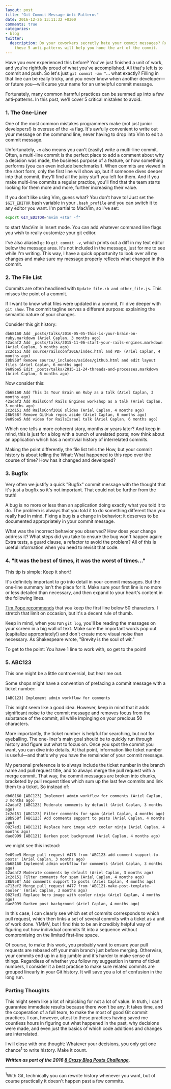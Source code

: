 ```yaml
---
layout: post
title: "Git Commit Message Anti-Patterns"
date: 2016-12-26 13:11:32 +0300
comments: true
categories:
- blog
twitter:
  description: Do your coworkers secretly hate your commit messages? Recognizing
    these 5 anti-patterns will help you hone the art of the commit.
---
```


Have you ever experienced this before?  You've just finished a unit of work, and
you're rightfully proud of what you've accomplished.  All that's left is to
commit and push.  So let's just `git commit -am "`... what exactly?  Filling in
that line can be really tricky, and you never know when another developer—or
future you—will curse your name for an unhelpful commit message.

Fortunately, many common harmful practices can be summed up into a few
anti-patterns.  In this post, we'll cover 5 critical mistakes to avoid.

<!-- more -->

### 1. The One-Liner

One of the most common mistakes programmers make (not just junior developers!)
is overuse of the `-m` flag.  It's awfully convenient to write out your message
on the command line, never having to drop into Vim to edit a commit message.

Unfortunately, `-m` also means you can't (easily) write a multi-line commit.
Often, a multi-line commit is the perfect place to add a comment about why a
decision was made, the business purpose of a feature, or how something performs
(you can even include benchmarks!).  When commits are viewed in the short form,
only the first line will show up, but if someone dives deeper into that commit,
they'll find all the juicy stuff you left for them.  And if you make multi-line
commits a regular practice, you'll find that the team starts looking for them
more and more, further increasing their value.

If you don't like using Vim, guess what?  You don't have to!  Just set the
`$GIT_EDITOR` bash variable in your `.bash_profile` and you can switch it to
any editor you want.  I'm partial to MacVim, so I've set:

```sh
export GIT_EDITOR="mvim +star -f"
```

to start MacVim in Insert mode.  You can add whatever command line flags you
wish to really customize your git editor.

I've also aliased `gc` to `git commit -v`, which prints out a diff in my text
editor below the message area.  It's not included in the message, just for me to
see while I'm writing.  This way, I have a quick opportunity to look over all my
changes and make sure my message properly reflects what changed in this commit.

### 2. The File List

Commits are often headlined with `Update file.rb and other_file.js`.  This
misses the point of a commit.

If I want to know what files were updated in a commit, I'll dive deeper with
`git show`.  The commit tagline serves a different purpose: explaining the
semantic nature of your changes.

Consider this git history:

```
db68160 Add _posts/talks/2016-05-05-this-is-your-brain-on-ruby.markdown (Ariel Caplan, 3 months ago)
42adaf2 Add _posts/talks/2015-11-06-start-your-rails-engines.markdown (Ariel Caplan, 3 months ago)
2c2d151 Add source/railsconf2016/index.html and PDF (Ariel Caplan, 4 months ago)
28b958f Remove source/_includes/asides/github.html and edit layout files (Ariel Caplan, 6 months ago)
9e09be5 Edit _posts/talks/2015-11-24-threads-and-processes.markdown (Ariel Caplan, 6 months ago)
```

Now consider this:

```
db68160 Add This Is Your Brain on Ruby as a talk (Ariel Caplan, 3 months ago)
42adaf2 Add RailsConf Rails Engines workshop as a talk (Ariel Caplan, 3 months ago)
2c2d151 Add RailsConf2016 slides (Ariel Caplan, 4 months ago)
28b958f Remove GitHub repos aside (Ariel Caplan, 6 months ago)
9e09be5 Add video for RailsIsrael talk (Ariel Caplan, 6 months ago)
```

Which one tells a more coherent story, months or years later?  And keep in mind,
this is just for a blog with a bunch of unrelated posts; now think about an
application which has a nontrivial history of interrelated commits.

Making the point differently, the file list tells the How, but your commit
history is about telling the What: What happened to this repo over the course of
time?  How has it changed and developed?

### 3. Bugfix

Very often we justify a quick "Bugfix" commit message with the thought that it's
just a bugfix so it's not important.  That could not be further from the truth!

A bug is no more or less than an application doing exactly what you told it to
do.  The problem is always that you told it to do something different than you
really had in mind.  Fixing a bug is a change in behavior; it deserves to be
documented appropriately in your commit message.

What was the incorrect behavior you observed?  How does your change address it?
What steps did you take to ensure the bug won't happen again: Extra tests, a
guard clause, a refactor to avoid the problem?  All of this is useful
information when you need to revisit that code.

### 4. "It was the best of times, it was the worst of times..."

This tip is simple: Keep it short!

It's definitely important to go into detail in your commit messages.  But the
one-line summary isn't the place for it.  Make sure your first line is no more
or less detailed than necessary, and then expand to your heart's content in the
following lines.

[Tim Pope recommends][Tim Pope recommends] that you keep the first line below 50
characters.  I stretch that limit on occasion, but it's a decent rule of thumb.

Keep in mind, when you run `git log`, you'll be reading the messages on your
screen in a big wall of text.  Make sure the important words pop out (capitalize
appropriately!) and don't create more visual noise than necessary.  As
Shakespeare wrote, "Brevity is the soul of wit."

To get to the point: You have 1 line to work with, so get to the point!

### 5. ABC123

This one might be a little controversial, but hear me out.

Some shops might have a convention of prefacing a commit message with a ticket
number:

```
[ABC123] Implement admin workflow for comments
```

This might seem like a good idea.  However, keep in mind that it adds
significant noise to the commit message and removes focus from the substance of
the commit, all while impinging on your precious 50 characters.

More importantly, the ticket number is helpful for searching, but not for
eyeballing.  The one-liner's main goal should be to quickly run through history
and figure out what to focus on.  Once you spot the commit you want, you can
dive into details.  At that point, information like ticket number is useful—and
that's why you have the remainder of your commit message.

My personal preference is to always include the ticket number in the branch name
and pull request title, and to always merge the pull request with a merge
commit.  That way, the commit messages are broken into chunks, bracketed by pull
request titles which sum up the last few commits and link them to a ticket.  So
instead of:

```
db68160 [ABC123] Implement admin workflow for comments (Ariel Caplan, 3 months ago)
42adaf2 [ABC123] Moderate comments by default (Ariel Caplan, 3 months ago)
2c2d151 [ABC123] Filter comments for spam (Ariel Caplan, 4 months ago)
28b958f [ABC123] Add comments support to posts (Ariel Caplan, 4 months ago)
0827ed1 [ABC121] Replace hero image with cooler ninja (Ariel Caplan, 4 months ago)
dae8999 [ABC121] Darken post background (Ariel Caplan, 4 months ago)
```

we might see this instead:

```
9e09be5 Merge pull request #478 from 'ABC123-add-comment-support-to-posts' (Ariel Caplan, 3 months ago)
db68160 Implement admin workflow for comments (Ariel Caplan, 3 months ago)
42adaf2 Moderate comments by default (Ariel Caplan, 3 months ago)
2c2d151 Filter comments for spam (Ariel Caplan, 4 months ago)
28b958f Add comments support to posts (Ariel Caplan, 4 months ago)
a713ef2 Merge pull request #477 from 'ABC121-make-post-template-cooler' (Ariel Caplan, 3 months ago)
0827ed1 Replace hero image with cooler ninja (Ariel Caplan, 4 months ago)
dae8999 Darken post background (Ariel Caplan, 4 months ago)
```

In this case, I can clearly see which set of commits corresponds to which pull
request, which then links a set of several commits with a ticket as a unit of
work done.  YMMV, but I find this to be an incredibly helpful way of figuring
out how individual commits fit into a sequence without compromising on the
limited first-line space.

Of course, to make this work, you probably want to ensure your pull requests are
rebased off your main branch just before merging. Otherwise, your commits end up
in a big jumble and it's harder to make sense of things. Regardless of whether
you follow my suggestion in terms of ticket numbers, I consider it a best
practice to make sure related commits are grouped linearly in your Git history.
It will save you a lot of confusion in the long run.

### Parting Thoughts

This might seem like a lot of nitpicking for not a lot of value. In truth, I
can't guarantee immediate results because there won't be any. It takes time, and
the cooperation of a full team, to make the most of good Git commit practices.
I can, however, attest to these practices having saved me countless hours in
figuring out what happened in the past, why decisions were made, and even just
the basics of which code additions and changes are interrelated.

I will close with one thought: Whatever your decisions, you only get one
chance<sup>1</sup> to write history. Make it count.

***Written as part of the 2016 [8 Crazy Blog Posts Challenge](../../25/8-crazy-blog-posts).***

---

<sup>1</sup>With Git, technically you can rewrite history whenever you want, but of
course practically it doesn't happen past a few commits.

[Tim Pope recommends]: http://tbaggery.com/2008/04/19/a-note-about-git-commit-messages.html
